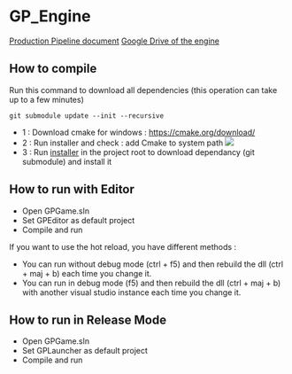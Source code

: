# GP_Engine

[Production Pipeline document](https://docs.google.com/document/d/16_K5LYEYgaHoLp3JxO0UqVd54PJbOMVTss-FqXLqL3I/edit)
[Google Drive of the engine](https://drive.google.com/drive/folders/13uqdCMKSp5BYv3FkD2sflDcJ6F_QaaVE)

## How to compile

Run this command to download all dependencies (this operation can take up to a few minutes)

```batch
git submodule update --init --recursive
```

 - 1 : Download cmake for windows : https://cmake.org/download/
 - 2 : Run installer and check : add Cmake to system path 
![](https://tulip.labri.fr/TulipDrupal/sites/default/files/uploadedFiles/users/6/screenshot_cmake01.png)
- 3 : Run [installer](install_dependancies.bat) in the project root to download dependancy (git submodule) and install it

## How to run with Editor

- Open GPGame.sln
- Set GPEditor as default project
- Compile and run

If you want to use the hot reload, you have different methods :
- You can run without debug mode (ctrl + f5) and then rebuild the dll (ctrl + maj + b) each time you change it.
- You can run in debug mode (f5) and then rebuild the dll (ctrl + maj + b) with another visual studio instance each time you change it.

## How to run in Release Mode

- Open GPGame.sln
- Set GPLauncher as default project
- Compile and run